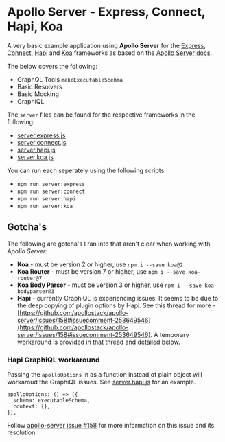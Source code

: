 # Apollo Server - Express, Connect, Hapi, Koa

A very basic example application using **Apollo Server** for the [Express](http://expressjs.com/), [Connect](), [Hapi]() and [Koa]() frameworks as based on the [Apollo Server docs](https://github.com/apollostack/apollo-server).

The below covers the following:

* GraphQL Tools `makeExecutableScehma`
* Basic Resolvers
* Basic Mocking
* GraphiQL

The `server` files can be found for the respective frameworks in the following:

* [server.express.js](server.express.js)
* [server.connect.js](server.connect.js)
* [server.hapi.js](server.hapi.js)
* [server.koa.js](server.koa.js)

You can run each seperately using the following scripts:

* `npm run server:express`
* `npm run server:connect`
* `npm run server:hapi`
* `npm run server:koa`


## Gotcha's

The following are gotcha's I ran into that aren't clear when working with *Apollo Server*:

* **Koa** - must be version 2 or higher, use `npm i --save koa@2`
* **Koa Router** - must be version 7 or higher, use `npm i --save koa-router@7`
* **Koa Body Parser** - must be version 3 or higher, use `npm i --save koa-bodyparser@3`
* **Hapi** - currently GraphiQL is experiencing issues. It seems to be due to the deep copying of plugin options by Hapi. See this thread for more - [https://github.com/apollostack/apollo-server/issues/158#issuecomment-253649546](https://github.com/apollostack/apollo-server/issues/158#issuecomment-253649546). A temporary workaround is provided in that thread and detailed below.


### Hapi GraphiQL workaround

Passing the `apolloOptions` in as a function instead of plain object will workaroud the GraphiQL issues. See [server.hapi.js](server.hapi.js) for an example.

```
apolloOptions: () => ({
  schema: executableSchema,
  context: {},
}),
```

Follow [apollo-server issue #158](https://github.com/apollostack/apollo-server/issues/158) for more information on this issue and its resolution.




